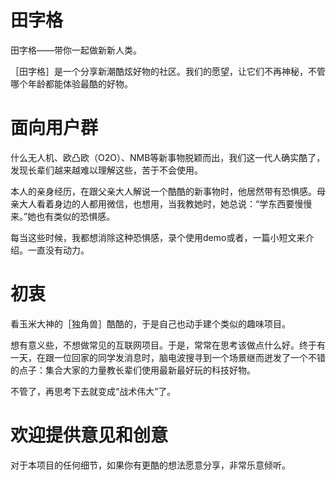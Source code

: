 # 田字格
田字格——带你一起做新新人类。

［田字格］是一个分享新潮酷炫好物的社区。我们的愿望，让它们不再神秘，不管哪个年龄都能体验最酷的好物。

# 面向用户群
什么无人机、欧凸欧（O2O）、NMB等新事物脱颖而出，我们这一代人确实酷了，发现长辈们越来越难以理解这些，苦于不会使用。

本人的亲身经历，在跟父亲大人解说一个酷酷的新事物时，他居然带有恐惧感。母亲大人看着身边的人都用微信，也想用，当我教她时，她总说：“学东西要慢慢来。”她也有类似的恐惧感。

每当这些时候，我都想消除这种恐惧感，录个使用demo或者，一篇小短文来介绍。一直没有动力。

# 初衷
看玉米大神的［独角兽］酷酷的，于是自己也动手建个类似的趣味项目。

想有意义些，不想做常见的互联网项目。于是，常常在思考该做点什么好。终于有一天，在跟一位回家的同学发消息时，脑电波搜寻到一个场景继而迸发了一个不错的点子：集合大家的力量教长辈们使用最新最好玩的科技好物。

不管了，再思考下去就变成“战术伟大”了。

# 欢迎提供意见和创意
对于本项目的任何细节，如果你有更酷的想法愿意分享，非常乐意倾听。
